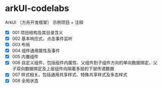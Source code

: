 # arkUI-codelabs

ArkUI （方舟开发框架） 示例项目 + 注释

- [x] 001 项目结构及其目录含义
- [x] 002 基本响应式，点击事件监听
- [x] 003 布局
- [x] 004 组件通用属性及事件
- [x] 005 内置组件
- [x] 006 自定义组件，包括组件内属性、父组件到子组件方向的单向数据绑定、父子双向数据绑定及上层组件向隔着多层的下层传递数据
- [x] 007 样式相关，包括通用共享样式、特殊共享样式及多态样式
- [x] 008 全局状态
